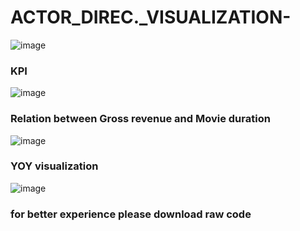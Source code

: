 # ACTOR_DIREC._VISUALIZATION-
![image](https://user-images.githubusercontent.com/109127584/201028387-a10cae04-54e5-4467-bb7a-b445cfa9f525.png)
### KPI
![image](https://user-images.githubusercontent.com/109127584/201028617-0e2ee708-f0f5-4c88-aedc-25e92d273777.png)
### Relation between Gross revenue and Movie duration
![image](https://user-images.githubusercontent.com/109127584/201028791-a485cec7-514a-40dc-a0ca-f331542f3823.png)
### YOY visualization
![image](https://user-images.githubusercontent.com/109127584/201028910-7f912e37-63ad-4120-bcc4-df478625715c.png)
### for better experience please download raw code

